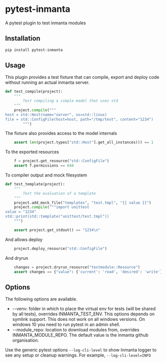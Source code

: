 # pytest-inmanta

A pytest plugin to test inmanta modules

## Installation

```bash
pip install pytest-inmanta
```

## Usage

This plugin provides a test fixture that can compile, export and deploy code without running an actual inmanta server.

```python
def test_compile(project):
    """
        Test compiling a simple model that uses std
    """
    project.compile("""
host = std::Host(name="server", os=std::linux)
file = std::ConfigFile(host=host, path="/tmp/test", content="1234")
        """)
```

The fixture also provides access to the model internals

```python
    assert len(project.types["std::Host"].get_all_instances()) == 1
```

To the exported resources

```python
    f = project.get_resource("std::ConfigFile")
    assert f.permissions == 644
```

To compiler output and mock filesystem

```python
def test_template(project):
    """
        Test the evaluation of a template
    """
    project.add_mock_file("templates", "test.tmpl", "{{ value }}")
    project.compile("""import unittest
value = "1234"
std::print(std::template("unittest/test.tmpl"))
    """)

    assert project.get_stdout() == "1234\n"
```

And allows deploy

```python
    project.deploy_resource("std::ConfigFile")
```

And dryrun

```python
    changes = project.dryrun_resource("testmodule::Resource")
    assert changes == {"value": {'current': 'read', 'desired': 'write'}}
```


## Options

The following options are available.

 * --venv: folder in which to place the virtual env for tests (will be shared by all tests), overrides INMANTA_TEST_ENV.
   This options depends on symlink support. This does not work on all windows versions. On windows 10 you need to run pytest in an
   admin shell.
 * --module_repo: location to download modules from, overrides INMANTA_MODULE_REPO. The default value is the inmanta github organisation.
 
 Use the generic pytest options `--log-cli-level` to show Inmanta logger to see any setup or cleanup warnings. For example,
 `--log-cli-level=INFO`